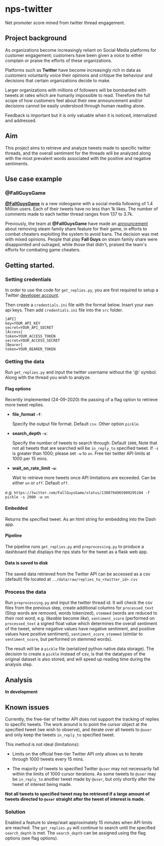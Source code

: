 # nps-twitter
Net promoter score mined from twitter thread engagement.

## Project background
As organizations become increasingly reliant on Social Media platforms for customer engagement; customers have been given a voice to either complain or praise the efforts of these organizations.

Platforms such as **Twitter** have become increasingly rich in data as customers voluntarily voice their opinions and critique the behaviour and decisions that certain organizations decide to make.

Larger organizations with millions of followers will be bombarded with tweets at rates which are humanly impossible to read.
Therefore the full scope of how customers feel about their new announcement and/or decisions cannot be easily understood through human reading alone.

Feedback is important but it is only valuable when it is noticed, internalized and addressed.

## Aim

This project aims to retrieve and analyze tweets made to specific twitter threads, and the overall sentiment for the threads will be analyzed along with the most prevalent words associated with the positive and negative sentiments.

## Use case example

### @FallGuysGame
[**@FallGuysGame**](https://twitter.com/FallGuysGame) is a new videogame with a social media following of 1.4 Million users. Each of their tweets have no less than 1k likes. The number of comments made to each twitter thread ranges from 137 to 3.7k.

Previously, the team at **@FallGuysGame** have made an [announcement](https://twitter.com/FallGuysGame/status/1298194813247004672) about removing steam family share feature for their game, in efforts to combat cheaters exploiting the system to avoid bans.
The decision was met with mixed opinions.
People that play **Fall Guys** on steam family share were disappointed and outraged, while those that didn't, praised the team's efforts for combating game cheaters.

## Getting started.

### Setting credentials
In order to use the code for `get_replies.py`, you are first required to setup a Twitter [developer account](https://developer.twitter.com/en).

Then create a `credentials.ini` file with the format below.
Insert your own api keys. Then add `credentials.ini` file into the `src` folder.

```
[API]
key=YOUR_API_KEY
secret=YOUR_API_SECRET
[Access]
token=YOUR_ACCESS_TOKEN
secret=YOUR_ACCESS_SECRET
[Bearer]
token=YOUR_BEARER_TOKEN
```
### Getting the data

Run `get_replies.py` and input the twitter username without the '@' symbol. Along with the thread you wish to analyze.

#### Flag options

Recently implemented (24-09-2020) the passing of a flag option to retrieve
more tweet replies.

* **file_format `-f`**:

    Specify the output file format. Default `csv`.
    Other option `pickle`.

* **search_depth `-s`**:

    Specify the number of tweets to search through. Default `1000`,
    Note that not all tweets that are searched will be `in_reply_to`
    specified tweet. If `-s` is greater than 1000; please set `-w` to `on`.
    Free tier twitter API limits at 1000 per 15 mins.

* **wait_on_rate_limit `-w`**:

    Wait to retrieve more tweets once API limitations are exceeded.
    Can be either `on` or `off`. Default `off`.

*e.g.* `https://twitter.com/FallGuysGame/status/1308794965909295104 -f pickle -s 2000 -w on`

#### Embedded

Returns the specified tweet. As an html string for embedding into the Dash app.

#### Pipeline

The pipeline runs `get_replies.py` and `preprocessing.py` to produce a dashboard
that displays the nps stats for the tweet as a flask web app.

#### Data is saved to disk

The saved data retrieved from the Twitter API can be accessed as a csv (default)
file located at `../data/raw/replies_to_<twitter_id>.csv`

### Process the data

Run `preprocessing.py` and input the twitter thread id. It will check the csv files from the previous step, create additional columns for `processed_text` (Stop words are removed, words tokenized), `stemmed` (words are reduced to their root word, e.g. *likeable* become *like*), `sentiment_score` (performed on `processed_text` a signed float value which determines the overall sentiment of the tweet, where negative values have negative sentiment, and positive values have positive sentiment), `sentiment_score_stemmed` (similar to `sentiment_score`, but performed on stemmed words).

The result will be a `pickle` file (serialized python native data storage). The decision to create a `pickle` instead of csv, is that the datatypes of the original dataset is also stored, and will speed up reading time during the analysis step.

## Analysis

**In development**

## Known issues

Currently, the free-tier of twitter API does not support the tracking of replies to specific tweets.
The work around is to point the cursor object at the specified tweet (we wish to observe), and iterate over all tweets to `@user` and only keep the tweets `in_reply_to` specified tweet.

This method is not ideal (limitations):

* Limits on the official free-tier Twitter API only allows us to iterate through 1000 tweets every 15 mins.

* The majority of tweets to specified Twitter `@user` may not necessarily fall within the limits of 1000 cursor iterations. As some tweets to `@user` may be `in_reply_to` another tweet made by `@user`, but only shortly after the tweet of interest being made.

**Not all tweets to specified tweet may be retrieved if a large amount of tweets directed to `@user` straight after the tweet of interest is made.**

### Solution

Enabled a feature to sleep/wait approximately 15 minutes when API limits are reached. The `get_replies.py` will continue to search until the specified `search_depth` is met.
The `search_depth` can be assigned using the flag options (see flag options).

